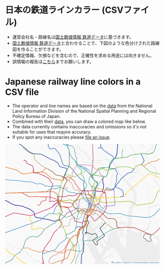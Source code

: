 # 日本の鉄道ラインカラー (CSVファイル)
- 運営会社名・路線名は[国土数値情報 鉄道データ](https://nlftp.mlit.go.jp/ksj/gml/datalist/KsjTmplt-N02-v3_1.html)に基づきます。
- [国土数値情報 鉄道データ](https://nlftp.mlit.go.jp/ksj/gml/datalist/KsjTmplt-N02-v3_1.html)と合わせることで、下図のような色分けされた路線図を作ることができます。
- 不確定情報、欠損などを含むので、正確性を求める用途には向きません。
- 誤情報の報告は[こちら](https://github.com/takumif/railway_colors_japan/issues/new)までお願いします。

# Japanese railway line colors in a CSV file
- The operator and line names are based on the [data](https://nlftp.mlit.go.jp/ksj/gml/datalist/KsjTmplt-N02-v3_1.html) from the National Land Information Division of the National Spatial Planning and Regional Policy Bureau of Japan.
- Combined with their [data](https://nlftp.mlit.go.jp/ksj/gml/datalist/KsjTmplt-N02-v3_1.html), you can draw a colored map like below.
- The data currently contains inaccuracies and omissions so it's not suitable for uses that require accuracy.
- If you spot any inaccuracies please [file an issue](https://github.com/takumif/railway_colors_japan/issues/new).

![](map_screenshot.png)
